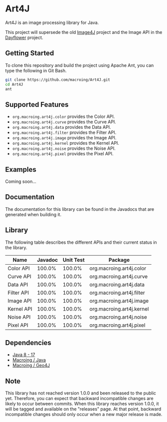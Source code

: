Art4J
=====
Art4J is an image processing library for Java.

This project will supersede the old [Image4J](https://github.com/macroing/Image4J) project and the Image API in the [Dayflower](https://github.com/macroing/Dayflower) project.

Getting Started
---------------
To clone this repository and build the project using Apache Ant, you can type the following in Git Bash.

```bash
git clone https://github.com/macroing/Art4J.git
cd Art4J
ant
```

Supported Features
------------------
 - `org.macroing.art4j.color` provides the Color API.
 - `org.macroing.art4j.curve` provides the Curve API.
 - `org.macroing.art4j.data` provides the Data API.
 - `org.macroing.art4j.filter` provides the Filter API.
 - `org.macroing.art4j.image` provides the Image API.
 - `org.macroing.art4j.kernel` provides the Kernel API.
 - `org.macroing.art4j.noise` provides the Noise API.
 - `org.macroing.art4j.pixel` provides the Pixel API.

Examples
--------
Coming soon...

Documentation
-------------
The documentation for this library can be found in the Javadocs that are generated when building it.

Library
-------
The following table describes the different APIs and their current status in the library.

| Name               | Javadoc | Unit Test | Package                   |
| ------------------ | ------- | --------- | ------------------------- |
| Color API          | 100.0%  | 100.0%    | org.macroing.art4j.color  |
| Curve API          | 100.0%  | 100.0%    | org.macroing.art4j.curve  |
| Data API           | 100.0%  | 100.0%    | org.macroing.art4j.data   |
| Filter API         | 100.0%  | 100.0%    | org.macroing.art4j.filter |
| Image API          | 100.0%  | 100.0%    | org.macroing.art4j.image  |
| Kernel API         | 100.0%  | 100.0%    | org.macroing.art4j.kernel |
| Noise API          | 100.0%  | 100.0%    | org.macroing.art4j.noise  |
| Pixel API          | 100.0%  | 100.0%    | org.macroing.art4j.pixel  |

Dependencies
------------
 - [Java 8 - 17](http://www.java.com)
 - [Macroing / Java](https://github.com/macroing/Java)
 - [Macroing / Geo4J](https://github.com/macroing/Geo4J)

Note
----
This library has not reached version 1.0.0 and been released to the public yet. Therefore, you can expect that backward incompatible changes are likely to occur between commits. When this library reaches version 1.0.0, it will be tagged and available on the "releases" page. At that point, backward incompatible changes should only occur when a new major release is made.